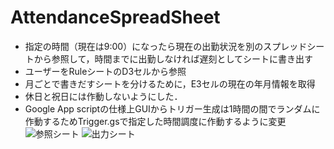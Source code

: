 # AttendanceSpreadSheet

- 指定の時間（現在は9:00）になったら現在の出勤状況を別のスプレッドシートから参照して，時間までに出勤しなければ遅刻としてシートに書き出す
- ユーザーをRuleシートのD3セルから参照
- 月ごとで書きだすシートを分けるために，E3セルの現在の年月情報を取得
- 休日と祝日には作動しないようにした．
- Google App scriptの仕様上GUIからトリガー生成は1時間の間でランダムに作動するためTrigger.gsで指定した時間調度に作動するように変更
 ![参照シート](https://github.com/tsuchiya39/AttendanceSpreadSheet/assets/82928589/172cec4e-f13c-4858-8d7f-35c5eab3be39)
 ![出力シート](https://github.com/tsuchiya39/AttendanceSpreadSheet/assets/82928589/b99e0fbb-65af-48b0-96ec-fa8da3f81d22)

